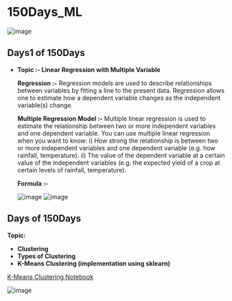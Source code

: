# 150Days_ML
![image](https://user-images.githubusercontent.com/75212387/176733601-f4cd4cd0-d550-4a13-9940-75c868904469.png)

## Days1 of 150Days
- **Topic :-  Linear Regression with Multiple Variable**

  **Regression :-** Regression models are used to describe relationships between variables by fitting a line to the present data. Regression allows one to estimate how a dependent variable changes as the independent variable(s) change.
  
  **Multiple Regression Model :-** Multiple linear regression is used to estimate the relationship between two or more independent variables and one dependent variable. You can use multiple linear regression when you want to know:
 i) How strong the relationship is between two or more independent variables and one dependent variable (e.g. how rainfall, temperature).
 ii) The value of the dependent variable at a certain value of the independent variables (e.g. the expected yield of a crop at certain levels of rainfall, temperature).
 
  **Formula :-** 
  
  ![image](https://user-images.githubusercontent.com/75212387/176869310-b63a1598-1752-4367-bff8-407800b45a02.png)
  ![image](https://user-images.githubusercontent.com/75212387/176869130-5f8c0b85-59f3-4634-aa26-548326d1fe1e.png)

## Days of 150Days

**Topic:**
- **Clustering**
- **Types of Clustering**
- **K-Means Clustering (implementation using sklearn)**

[K-Means Clustering Notebook]('https://www.kaggle.com/code/poojapramanik/k-means-cluster')



![image](https://user-images.githubusercontent.com/75212387/178396361-4be51041-4541-4189-a634-455ed7ab4a81.png)
